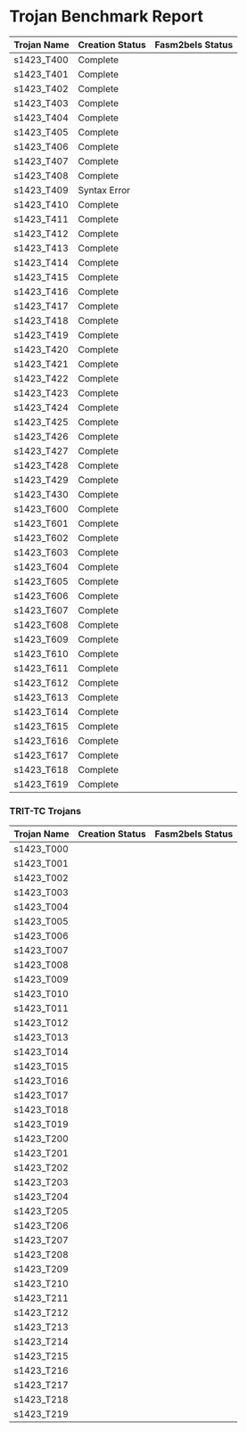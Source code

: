 # Trojan Benchmark Report

| Trojan Name | Creation Status | Fasm2bels Status |
| ----------- | --------------- | ---------------- |
| s1423_T400 | Complete         |                 | 
| s1423_T401 | Complete         |                 | 
| s1423_T402 | Complete         |                 | 
| s1423_T403 | Complete         |                 | 
| s1423_T404 | Complete         |                 | 
| s1423_T405 | Complete         |                 | 
| s1423_T406 | Complete         |                 | 
| s1423_T407 | Complete         |                 | 
| s1423_T408 | Complete         |                 | 
| s1423_T409 | Syntax Error     |                 | 
| s1423_T410 | Complete         |                 | 
| s1423_T411 | Complete         |                 | 
| s1423_T412 | Complete         |                 | 
| s1423_T413 | Complete         |                 |
| s1423_T414 | Complete         |                 |
| s1423_T415 | Complete         |                 |
| s1423_T416 | Complete         |                 |
| s1423_T417 | Complete         |                 |
| s1423_T418 | Complete         |                 |
| s1423_T419 | Complete         |                 |
| s1423_T420 | Complete         |                 |
| s1423_T421 | Complete         |                 |
| s1423_T422 | Complete         |                 |
| s1423_T423 | Complete         |                 |
| s1423_T424 | Complete         |                 |
| s1423_T425 | Complete         |                 |
| s1423_T426 | Complete         |                 |
| s1423_T427 | Complete         |                 |
| s1423_T428 | Complete         |                 |
| s1423_T429 | Complete         |                 |
| s1423_T430 | Complete         |                 |
| s1423_T600 | Complete         |                 |
| s1423_T601 | Complete         |                 |
| s1423_T602 | Complete         |                 |
| s1423_T603 | Complete         |                 |
| s1423_T604 | Complete         |                 |
| s1423_T605 | Complete         |                 |
| s1423_T606 | Complete         |                 |
| s1423_T607 | Complete         |                 |
| s1423_T608 | Complete         |                 |
| s1423_T609 | Complete         |                 |
| s1423_T610 | Complete         |                 |
| s1423_T611 | Complete         |                 |
| s1423_T612 | Complete         |                 |
| s1423_T613 | Complete         |                 | 
| s1423_T614 | Complete         |                 | 
| s1423_T615 | Complete         |                 | 
| s1423_T616 | Complete         |                 | 
| s1423_T617 | Complete         |                 | 
| s1423_T618 | Complete         |                 | 
| s1423_T619 | Complete         |                 | 

### TRIT-TC Trojans

| Trojan Name   | Creation Status | Fasm2bels Status |
| -----------   | --------------- | ---------------- |
| s1423_T000    |
| s1423_T001    |
| s1423_T002    |
| s1423_T003    |
| s1423_T004    |
| s1423_T005    |
| s1423_T006    |
| s1423_T007    |
| s1423_T008    |
| s1423_T009    |
| s1423_T010    |
| s1423_T011    |
| s1423_T012    |
| s1423_T013    |
| s1423_T014    |
| s1423_T015    |
| s1423_T016    |
| s1423_T017    |
| s1423_T018    |
| s1423_T019    |
| s1423_T200    |
| s1423_T201    |
| s1423_T202    |
| s1423_T203    |
| s1423_T204    |
| s1423_T205    |
| s1423_T206    |
| s1423_T207    |
| s1423_T208    |
| s1423_T209    |
| s1423_T210    |
| s1423_T211    |
| s1423_T212    |
| s1423_T213    |
| s1423_T214    |
| s1423_T215    |
| s1423_T216    |
| s1423_T217    |
| s1423_T218    |
| s1423_T219    |